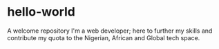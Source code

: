 # hello-world
A welcome repository
I'm a web developer; here to further my skills and contribute my quota to the Nigerian, African and Global tech space.
